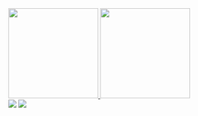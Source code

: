 
<div>
<a href="https://github.com/breach-forum">
<img loading="lazy" height="180em" src="https://github-readme-stats.vercel.app/api/top-langs/?username=breach-forum&layout=compact&langs_count=7&theme=dracula"/>
<img loading="lazy" height="180em" src="https://github-readme-stats.vercel.app/api?username=breach-forum&show_icons=true&theme=dracula&include_all_commits=true&count_private=true"/>
</div>
  <div>
<a href = "steamtdk@gmail.com"><img loading="lazy" src="https://img.shields.io/badge/Gmail-D14836?style=for-the-badge&logo=gmail&logoColor=white" target="_blank"></a>
<a href="https://www.linkedin.com/in/luiz-marcos-abril-silva-536b99264?utm_source=share&utm_campaign=share_via&utm_content=profile&utm_medium=ios_app" target="_blank"><img loading="lazy" src="https://img.shields.io/badge/-LinkedIn-%230077B5?style=for-the-badge&logo=linkedin&logoColor=white" target="_blank"></a> 
  
</div>
